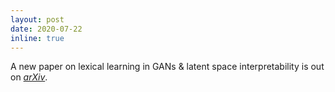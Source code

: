 ```yaml
---
layout: post
date: 2020-07-22 
inline: true
---
```


A new paper on lexical learning in GANs & latent space interpretability is out on [*arXiv*](https://arxiv.org/abs/2006.02951). 